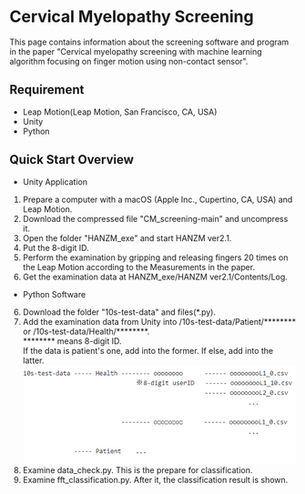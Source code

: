 Cervical Myelopathy Screening
====
This page contains information about the screening software and program in the paper &quot;Cervical myelopathy screening with machine learning algorithm focusing on finger motion
using non-contact sensor&quot;.

## Requirement
- Leap Motion(Leap Motion, San Francisco, CA, USA)
- Unity
- Python

## Quick Start Overview
- Unity Application
1. Prepare a computer with a macOS (Apple Inc., Cupertino, CA, USA) and Leap Motion.
2. Download the compressed file &quot;CM_screening-main&quot; and uncompress it.
3. Open the folder &quot;HANZM_exe&quot; and start HANZM ver2.1.
4. Put the 8-digit ID.
5. Perform the examination by gripping and releasing fingers 20 times on the Leap Motion according to the Measurements in the paper.
6. Get the examination data at HANZM_exe/HANZM ver2.1/Contents/Log.

- Python Software
6. Download the folder &quot;10s-test-data&quot; and files(*.py).
7. Add the examination data from Unity into /10s-test-data/Patient/******** or /10s-test-data/Health/********.  
   ******** means 8-digit ID.  
   If the data is patient's one, add into the former. If else, add into the latter.
   ![Alt text](directory_path_image.PNG)
8. Examine data_check.py. This is the prepare for classification.
9. Examine fft_classification.py. After it, the classification result is shown.
